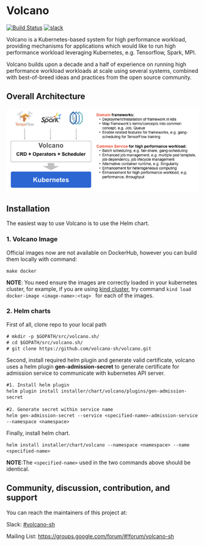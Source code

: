 # Volcano

[![Build Status](https://travis-ci.com/volcano-sh/volcano.svg?token=sstuqFE81ukmNz9cEEtd&branch=master)](https://travis-ci.com/volcano-sh/volcano) [![slack](https://img.shields.io/badge/Volcano-%23SLACK-red.svg)](https://volcano-sh.slack.com/messages/CGET876H5/) 

Volcano is a Kubernetes-based system for high performance workload, providing mechanisms for applications
which would like to run high performance workload leveraging Kubernetes, e.g. Tensorflow, Spark, MPI.

Volcano builds upon a decade and a half of experience on running high performance workload workloads at scale
using several systems, combined with best-of-breed ideas and practices from the open source community.

## Overall Architecture

![volcano](docs/images/volcano-intro.png)

## Installation

The easiest way to use Volcano is to use the Helm chart.


### 1. Volcano Image
Official images now are not available on DockerHub, however you can build them locally with command:
```
make docker
``` 
**NOTE**: You need ensure the images are correctly loaded in your kubernetes cluster, for
example, if you are using [kind cluster](https://github.com/kubernetes-sigs/kind), 
try command ```kind load docker-image <image-name>:<tag> ``` for each of the images.

### 2. Helm charts
First of all, clone repo to your local path
```
# mkdir -p $GOPATH/src/volcano.sh/
# cd $GOPATH/src/volcano.sh/
# git clone https://github.com/volcano-sh/volcano.git
```
Second, install required helm plugin and generate valid certificate, volcano uses a helm plugin **gen-admission-secret**
to generate certificate for admission service to communicate with kubernetes API server.
```
#1. Install helm plugin
helm plugin install installer/chart/volcano/plugins/gen-admission-secret

#2. Generate secret within service name
helm gen-admission-secret --service <specified-name>-admission-service --namespace <namespace>
```
Finally, install helm chart.
```
helm install installer/chart/volcano --namespace <namespace> --name <specified-name>
```
**NOTE**:The ```<specified-name>``` used in the two commands above should be identical.





## Community, discussion, contribution, and support

You can reach the maintainers of this project at:

Slack: [#volcano-sh](http://t.cn/Efa7LKx)

Mailing List: https://groups.google.com/forum/#!forum/volcano-sh
